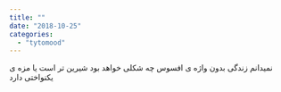 ```yaml
---
title: ""
date: "2018-10-25"
categories: 
  - "tytomood"
---
```


نمیدانم زندگی بدون واژه ی افسوس چه شکلی خواهد بود شیرین تر است یا مزه ی یکنواختی دارد
